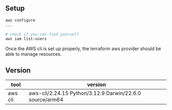 
## Setup

```sh
aws configure
...

# check if you can find yourself
aws iam list-users
```

Once the AWS cli is set up properly, the terraform aws provider should be able to manage resources.

## Version

| tool    | version                                                  |
| ------- | -------------------------------------------------------- |
| aws cli | aws-cli/2.24.15 Python/3.12.9 Darwin/22.6.0 source/arm64 |
